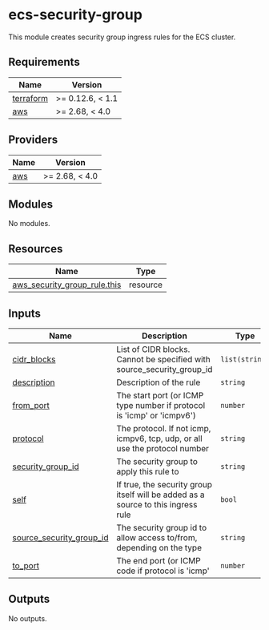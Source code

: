 # ecs-security-group
This module creates security group ingress rules for the ECS cluster.

<!-- BEGINNING OF PRE-COMMIT-TERRAFORM DOCS HOOK -->
## Requirements

| Name | Version |
|------|---------|
| <a name="requirement_terraform"></a> [terraform](#requirement\_terraform) | >= 0.12.6, < 1.1 |
| <a name="requirement_aws"></a> [aws](#requirement\_aws) | >= 2.68, < 4.0 |

## Providers

| Name | Version |
|------|---------|
| <a name="provider_aws"></a> [aws](#provider\_aws) | >= 2.68, < 4.0 |

## Modules

No modules.

## Resources

| Name | Type |
|------|------|
| [aws_security_group_rule.this](https://registry.terraform.io/providers/hashicorp/aws/latest/docs/resources/security_group_rule) | resource |

## Inputs

| Name | Description | Type | Default | Required |
|------|-------------|------|---------|:--------:|
| <a name="input_cidr_blocks"></a> [cidr\_blocks](#input\_cidr\_blocks) | List of CIDR blocks. Cannot be specified with source\_security\_group\_id | `list(string)` | `[]` | no |
| <a name="input_description"></a> [description](#input\_description) | Description of the rule | `string` | `""` | no |
| <a name="input_from_port"></a> [from\_port](#input\_from\_port) | The start port (or ICMP type number if protocol is 'icmp' or 'icmpv6') | `number` | `80` | no |
| <a name="input_protocol"></a> [protocol](#input\_protocol) | The protocol. If not icmp, icmpv6, tcp, udp, or all use the protocol number | `string` | `"tcp"` | no |
| <a name="input_security_group_id"></a> [security\_group\_id](#input\_security\_group\_id) | The security group to apply this rule to | `string` | `""` | no |
| <a name="input_self"></a> [self](#input\_self) | If true, the security group itself will be added as a source to this ingress rule | `bool` | `null` | no |
| <a name="input_source_security_group_id"></a> [source\_security\_group\_id](#input\_source\_security\_group\_id) | The security group id to allow access to/from, depending on the type | `string` | `""` | no |
| <a name="input_to_port"></a> [to\_port](#input\_to\_port) | The end port (or ICMP code if protocol is 'icmp' | `number` | `80` | no |

## Outputs

No outputs.
<!-- END OF PRE-COMMIT-TERRAFORM DOCS HOOK -->
